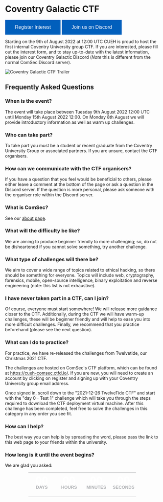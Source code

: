 # Coventry Galactic CTF


<style>
.button {
  background-color: #015fbc;
  border: none;
  color: white;
  padding: 15px 32px;
  text-align: center;
  text-decoration: none;
  display: inline-block;
  font-size: 16px;
  cursor: pointer;
}
.button:hover {
	background-color: #38b6ff;
}

*, *:before, *:after {
  box-sizing: inherit;
}

ul#countdown {
  width: 70%;
  padding: 15px 0 20px 0;
  color: #fff;
  border: 1px solid #adafb2;
  border-width: 1px 0;
  overflow: hidden;
  font-family: "Arial Narrow", Arial, sans-serif;
  font-weight: bold;
}
ul#countdown li {
  margin: 0 -3px 0 0;
  padding: 0;
  display: inline-block;
  width: 25%;
  font-size: 4vw;
  line-height: 2.5vw;
  text-align: center;
}

ul#countdown li .label {
  color: #adafb2;
  font-size: 1.5vw;
  line-height: 2vw;
  text-transform: uppercase;
}
</style>

<a href="https://forms.office.com/Pages/ResponsePage.aspx?id=mqsYS2U3vkqsfA4NOYr9TzvNREW-c5pLgP1wBfxa65ZUOElVNVJTNTNQMTZLSlRGSThKQTk3UEVQQi4u" target="_blank"><button class="button">Register Interest <i class="fa fa-pen-to-square"></i></button></a>
<a href="https://discord.gg/4Vpp8KgtXc" target="_blank"><button class="button">Join us on Discord <i class='fab fa-discord'></i></button></a>

Starting on the 9th of August 2022 at 12:00 UTC CUEH is proud to host the first internal Coventry University group CTF. If you are interested, please fill out the interest form, and to stay up-to-date with the latest information, please join our Coventry Galactic Discord (*Note* this is different from the normal ComSec Discord server).

![Coventry Galactic CTF Trailer](assets/trailer.gif)

## Frequently Asked Questions

### When is the event?
The event will take place between Tuesday 9th August 2022 12:00 UTC until Monday 15th August 2022 12:00. On Monday 8th August we will provide introductory information as well as warm up challenges.

### Who can take part?
To take part you must be a student or recent graduate from the Coventry University Group or associated partners. If you are unsure, contact the CTF organisers.

### How can we communicate with the CTF organisers?
If you have a question that you feel would be beneficial to others, please either leave a comment at the bottom of the page or ask a question in the Discord server. If the question is more personal, please ask someone with the organiser role within the Discord server.

### What is ComSec?
See our [about page](/about/).

### What will the difficulty be like?
We are aiming to produce beginner friendly to more challenging; so, do not be disheartened if you cannot solve something, try another challenge.

### What type of challenges will there be?
We aim to cover a wide range of topics related to ethical hacking, so there should be something for everyone. Topics will  include web, cryptography, forensics, mobile, open-source intelligence, binary exploitation and reverse engineering (note: this list is not exhaustive).

### I have never taken part in a CTF, can I join?
Of course, everyone must start somewhere! We will release more guidance closer to the CTF. Additionally, during the CTF we will have warm-up challenges, these will be beginner friendly and will help to ease you into more difficult challenges. Finally, we recommend that you practice beforehand (please see the next question).

### What can I do to practice?
For practice, we have re-released the challenges from Twelvetide, our Christmas 2021 CTF.

The challenges are hosted on ComSec's CTF platform, which can be found at https://cueh-comsec.ctfd.io/. If you are new, you will need to create an account by clicking on register and signing up with your Coventry University group email address.

Once signed in, scroll down to the "2021-12-26 TwelveTide CTF" and start with the "day 0 - Test 1" challenge which will take you through the steps required to download the CTF deployment virtual machine. After this challenge has been completed, feel free to solve the challenges in this category in any order you see fit.

### How can I help?
The best way you can help is by spreading the word, please pass the link to this web page to your friends within the university.

### How long is it until the event begins?
We are glad you asked:

<center>
  <ul id="countdown">
  <li id="days">
    <div class="number">00</div>
    <div class="label">Days</div>
  </li>
  <li id="hours">
    <div class="number">00</div>
    <div class="label">Hours</div>
  </li>
  <li id="minutes">
    <div class="number">00</div>
    <div class="label">Minutes</div>
  </li>
  <li id="seconds">
    <div class="number">00</div>
    <div class="label">Seconds</div>
  </li>
</ul>
</center>

<script id="rendered-js" >

var countDate = new Date("2022/08/09 12:00:00 UTC");
var x = setInterval(function() {
    var now = new Date().getTime();
    var distance = countDate - now;
    var days = Math.floor(distance / (1000 * 60 * 60 * 24));
    var hrs = Math.floor((distance % (1000 * 60 * 60 * 24)) / (1000 * 60 * 60));
    var min = Math.floor((distance % (1000 * 60 * 60)) / (1000 * 60));
    var sec = Math.floor((distance % (1000 * 60)) / 1000);

    //Update labels
    document.getElementById("days").getElementsByClassName("number")[0].innerHTML = days;
    document.getElementById("hours").getElementsByClassName("number")[0].innerHTML = hrs;
    document.getElementById("minutes").getElementsByClassName("number")[0].innerHTML = min;
    document.getElementById("seconds").getElementsByClassName("number")[0].innerHTML = sec;

    //Countdown over
    if (distance <= 0) {
        for(i in document.getElementsByClassName("number")){ //zero the clocks
            document.getElementsByClassName("number")[i].innerHTML = "00";
        }
        clearInterval(x);
    }
}, 1000);
</script>

